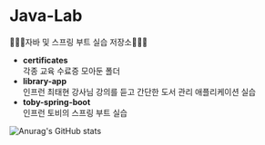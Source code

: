 # Java-Lab
🧚🏻‍♀️자바 및 스프링 부트 실습 저장소🧚🏻‍♀️
- **certificates**  
  각종 교육 수료증 모아둔 폴더
- **library-app**  
  인프런 최태현 강사님 강의를 듣고 간단한 도서 관리 애플리케이션 실습
- **toby-spring-boot**  
  인프런 토비의 스프링 부트 실습

![Anurag's GitHub stats](https://github-readme-stats.vercel.app/api?username=hy2jv&show_icons=true&theme=ambient_gradient)

